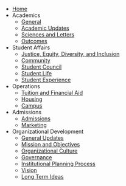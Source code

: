 <!-- docs/_sidebar.md -->

* [Home](/#make-school-institutional-plan)
* Academics
  * [General](academics/general.md)
  * [Academic Updates](academics/academic-updates.md)
  * [Sciences and Letters](academics/sciences-and-letters.md)
  * [Outcomes](academics/outcomes.md)
* Student Affairs
  * [Justice, Equity, Diversity, and Inclusion](student-affairs/jedi.md)
  * [Community](student-affairs/community.md)
  * [Student Council](student-affairs/student-council.md)
  * [Student Life](student-affairs/student-life.md)
  * [Student Experience](student-affairs/student-experience.md)
* Operations
  * [Tuition and Financial Aid](operations/tuition-and-financial-aid.md)
  * [Housing](operations/housing.md)
  * [Campus](operations/campus.md)
* Admissions
  * [Admissions](admissions/admissions.md)
  * [Marketing](admissions/marketing.md)
* Organizational Development
  * [General Updates](org-development/general.md)
  * [Mission and Objectives](org-development/mission-and-objectives.md)
  * [Organizational Culture](org-development/org-culture.md)
  * [Governance](org-development/governance.md)
  * [Institutional Planning Process](org-development/institutional-planning-process.md)
  * [Vision](org-development/vision.md)
  * [Long Term Ideas](org-development/long-term-ideas.md)
